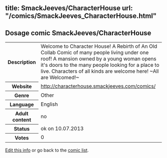 title: SmackJeeves/CharacterHouse
url: "/comics/SmackJeeves_CharacterHouse.html"
---
Dosage comic SmackJeeves/CharacterHouse
-----------------------------------------

<p id="msg"></p>
<script type="text/javascript">
if (window.location.search === '?edit_info_mail=sent_ok') {
  var elem = document.getElementById("msg");
  elem.innerHTML = 'Edited information sucessfully sent for review, which is usually done daily. Thanks!';
  elem.className = 'ok';
}
</script>
<table class="comicinfo">
<tr>
<th>Description</th><td>Welcome to Character House! A Rebirth of An Old Collab Comic of many people living under one roof! A mansion owned by a young woman opens it's doors to the many people looking for a place to live. Characters of all kinds are welcome here! ~All are Welcomed!~</td>
</tr>
<tr>
<th>Website</th><td><a href="http://characterhouse.smackjeeves.com/comics/">http://characterhouse.smackjeeves.com/comics/</a></td>
</tr>
<tr>
<th>Genre</th><td>Other</td>
</tr>
<tr>
<th>Language</th><td>English</td>
</tr>
<tr>
<th>Adult content</th><td>no</td>
</tr>
<tr>
<th>Status</th><td>ok on 10.07.2013</td>
</tr>
<tr>
<th>Votes</th><td>0</td>
</tr>
</table>

[Edit this info](SmackJeeves_CharacterHouse_edit.html) or go back to the [comic list](../comic-index.html).
